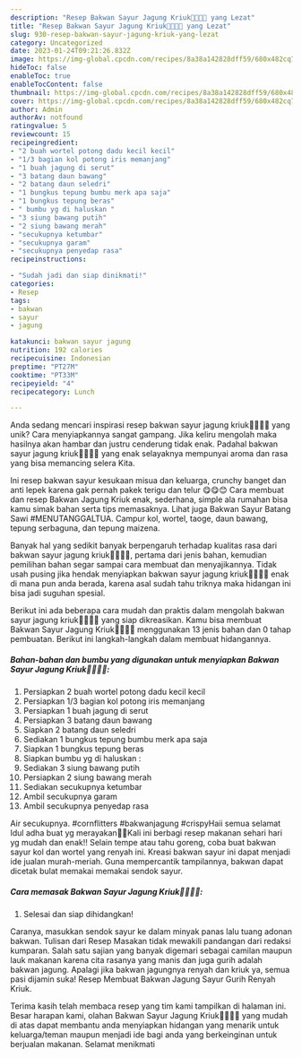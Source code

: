```yaml
---
description: "Resep Bakwan Sayur Jagung Kriuk🌽🌽🌾🌾 yang Lezat"
title: "Resep Bakwan Sayur Jagung Kriuk🌽🌽🌾🌾 yang Lezat"
slug: 930-resep-bakwan-sayur-jagung-kriuk-yang-lezat
category: Uncategorized
date: 2023-01-24T09:21:26.832Z
image: https://img-global.cpcdn.com/recipes/8a38a142828dff59/680x482cq70/bakwan-sayur-jagung-kriuk-foto-resep-utama.jpg
hideToc: false
enableToc: true
enableTocContent: false
thumbnail: https://img-global.cpcdn.com/recipes/8a38a142828dff59/680x482cq70/bakwan-sayur-jagung-kriuk-foto-resep-utama.jpg
cover: https://img-global.cpcdn.com/recipes/8a38a142828dff59/680x482cq70/bakwan-sayur-jagung-kriuk-foto-resep-utama.jpg
author: Admin
authorAv: notfound
ratingvalue: 5
reviewcount: 15
recipeingredient:
- "2 buah wortel potong dadu kecil kecil"
- "1/3 bagian kol potong iris memanjang"
- "1 buah jagung di serut"
- "3 batang daun bawang"
- "2 batang daun seledri"
- "1 bungkus tepung bumbu merk apa saja"
- "1 bungkus tepung beras"
- " bumbu yg di haluskan "
- "3 siung bawang putih"
- "2 siung bawang merah"
- "secukupnya ketumbar"
- "secukupnya garam"
- "secukupnya penyedap rasa"
recipeinstructions:

- "Sudah jadi dan siap dinikmati!"
categories:
- Resep
tags:
- bakwan
- sayur
- jagung

katakunci: bakwan sayur jagung 
nutrition: 192 calories
recipecuisine: Indonesian
preptime: "PT27M"
cooktime: "PT33M"
recipeyield: "4"
recipecategory: Lunch

---
```





Anda sedang mencari inspirasi resep bakwan sayur jagung kriuk🌽🌽🌾🌾 yang unik? Cara menyiapkannya sangat gampang. Jika keliru mengolah maka hasilnya akan hambar dan justru cenderung tidak enak. Padahal bakwan sayur jagung kriuk🌽🌽🌾🌾 yang enak selayaknya mempunyai aroma dan rasa yang bisa memancing selera Kita.





Ini resep bakwan sayur kesukaan misua dan keluarga, crunchy banget dan anti lepek karena gak pernah pakek terigu dan telur 😋😋😊 Cara membuat dan resep Bakwan Jagung Kriuk enak, sederhana, simple ala rumahan bisa kamu simak bahan serta tips memasaknya. Lihat juga Bakwan Sayur Batang Sawi #MENUTANGGALTUA. Campur kol, wortel, taoge, daun bawang, tepung serbaguna, dan tepung maizena.

Banyak hal yang sedikit banyak berpengaruh terhadap kualitas rasa dari bakwan sayur jagung kriuk🌽🌽🌾🌾, pertama dari jenis bahan, kemudian pemilihan bahan segar sampai cara membuat dan menyajikannya. Tidak usah pusing jika hendak menyiapkan bakwan sayur jagung kriuk🌽🌽🌾🌾 enak di mana pun anda berada, karena asal sudah tahu triknya maka hidangan ini bisa jadi suguhan spesial.






Berikut ini ada beberapa cara mudah dan praktis dalam mengolah bakwan sayur jagung kriuk🌽🌽🌾🌾 yang siap dikreasikan. Kamu bisa membuat Bakwan Sayur Jagung Kriuk🌽🌽🌾🌾 menggunakan 13 jenis bahan dan 0 tahap pembuatan. Berikut ini langkah-langkah dalam membuat hidangannya.

<!--inarticleads1-->

##### Bahan-bahan dan bumbu yang digunakan untuk menyiapkan Bakwan Sayur Jagung Kriuk🌽🌽🌾🌾:

1. Persiapkan 2 buah wortel potong dadu kecil kecil
1. Persiapkan 1/3 bagian kol potong iris memanjang
1. Persiapkan 1 buah jagung di serut
1. Persiapkan 3 batang daun bawang
1. Siapkan 2 batang daun seledri
1. Sediakan 1 bungkus tepung bumbu merk apa saja
1. Siapkan 1 bungkus tepung beras
1. Siapkan  bumbu yg di haluskan :
1. Sediakan 3 siung bawang putih
1. Persiapkan 2 siung bawang merah
1. Sediakan secukupnya ketumbar
1. Ambil secukupnya garam
1. Ambil secukupnya penyedap rasa


Air secukupnya. #cornflitters #bakwanjagung #crispyHaii semua selamat Idul adha buat yg merayakan🙏🏻Kali ini berbagi resep makanan sehari hari yg mudah dan enak!! Selain tempe atau tahu goreng, coba buat bakwan sayur kol dan wortel yang renyah ini. Kreasi bakwan sayur ini dapat menjadi ide jualan murah-meriah. Guna mempercantik tampilannya, bakwan dapat dicetak bulat memakai memakai sendok sayur. 

<!--inarticleads2-->

##### Cara memasak Bakwan Sayur Jagung Kriuk🌽🌽🌾🌾:


1. Selesai dan siap dihidangkan!

Caranya, masukkan sendok sayur ke dalam minyak panas lalu tuang adonan bakwan. Tulisan dari Resep Masakan tidak mewakili pandangan dari redaksi kumparan. Salah satu sajian yang banyak digemari sebagai camilan maupun lauk makanan karena cita rasanya yang manis dan juga gurih adalah bakwan jagung. Apalagi jika bakwan jagungnya renyah dan kriuk ya, semua pasi dijamin suka! Resep Membuat Bakwan Jagung Sayur Gurih Renyah Kriuk. 

Terima kasih telah membaca resep yang tim kami tampilkan di halaman ini. Besar harapan kami, olahan Bakwan Sayur Jagung Kriuk🌽🌽🌾🌾 yang mudah di atas dapat membantu anda menyiapkan hidangan yang menarik untuk keluarga/teman maupun menjadi ide bagi anda yang berkeinginan untuk berjualan makanan. Selamat menikmati
